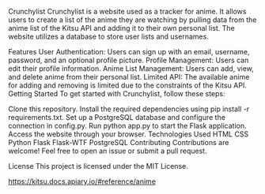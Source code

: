 Crunchylist
Crunchylist is a website used as a tracker for anime. It allows users to create a list of the anime they are watching by pulling data from the anime list of the Kitsu API and adding it to their own personal list. The website utilizes a database to store user lists and usernames.

Features
User Authentication: Users can sign up with an email, username, password, and an optional profile picture.
Profile Management: Users can edit their profile information.
Anime List Management: Users can add, view, and delete anime from their personal list.
Limited API: The available anime for adding and removing is limited due to the constraints of the Kitsu API.
Getting Started
To get started with Crunchylist, follow these steps:

Clone this repository.
Install the required dependencies using pip install -r requirements.txt.
Set up a PostgreSQL database and configure the connection in config.py.
Run python app.py to start the Flask application.
Access the website through your browser.
Technologies Used
HTML
CSS
Python
Flask
Flask-WTF
PostgreSQL
Contributing
Contributions are welcome! Feel free to open an issue or submit a pull request.

License
This project is licensed under the MIT License.

https://kitsu.docs.apiary.io/#reference/anime
